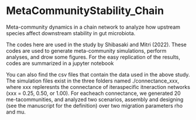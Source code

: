 # MetaCommunityStability_Chain
Meta-community dynamics in a chain network to analyze how upstream species affect downstream stability in gut microbiota.

The codes here are used in the study by Shibasaki and Mitri (2022). These codes are used to generate meta-community simulations, perform analyses, and drow some figures. For the easy replication of the results, codes are summarized in a jupyter notebook

You can also find the csv files that contain the data used in the above study.
The simulation files exist in the three folders named ./connectance_xxx, where xxx repleresnts the connectance of iteraspecific itneraction networks (xxx = 0.25, 0.50, or 1.00).  For eacheach connectance, we generated 20 me-tacommunities, and analyzed two scenarios, assembly and designing (see the manuscript for the definition) over two migration parameters rho and mu.
